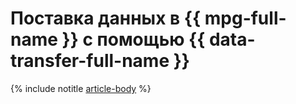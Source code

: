 # Поставка данных в {{ mpg-full-name }} с помощью {{ data-transfer-full-name }}

{% include notitle [article-body](../../_tutorials/dataplatform/datatransfer/mkf-to-mpg.md) %}
